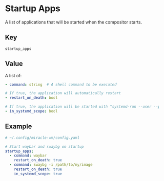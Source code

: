 # Startup Apps
A list of applications that will be started when the compositor starts.

## Key
```
startup_apps
```

## Value
A list of:

```yaml
- command: string  # A shell command to be executed

# If true, the application will automatically restart
- restart_on_death: bool

# If true, the application will be started with "systemd-run --user --property Restart=on-failure <COMMAND>"
- in_systemd_scope: bool
```

## Example
```yaml
# ~/.config/miracle-wm/config.yaml

# Start waybar and swaybg on startup
startup_apps:
  - command: waybar
    restart_on_death: true
  - command: swaybg -i /path/to/my/image
    restart_on_death: true
    in_systemd_scope: true
```
